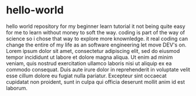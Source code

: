 # hello-world
hello world repository for my beginner learn tutorial
it not being quite easy for me to learn without money to soft the way.
coding is part of the way of science so i chose that way to explore more knownledge.
it real coding can change the entire of my life as an software engineering 
let move DEV's on.
Lorem ipsum dolor sit amet, consectetur adipiscing elit, sed do eiusmod tempor incididunt ut 
labore et dolore magna aliqua. Ut enim ad minim veniam, quis nostrud exercitation 
ullamco laboris nisi ut aliquip ex ea commodo consequat. Duis aute irure dolor in reprehenderit 
in voluptate velit esse cillum dolore eu fugiat nulla pariatur. Excepteur sint 
occaecat cupidatat non proident, sunt in culpa qui officia deserunt mollit anim id est laborum.
